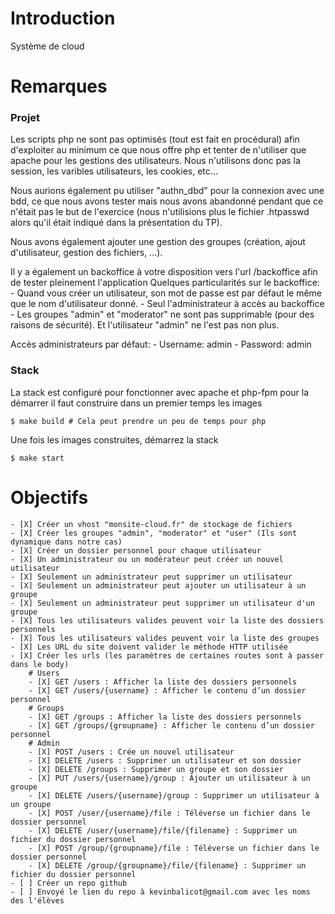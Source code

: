 # Introduction

Système de cloud

# Remarques

### Projet

Les scripts php ne sont pas optimisés (tout est fait en procédural) afin d'exploiter au minimum ce que nous offre php et tenter de n'utiliser que apache pour les gestions des utilisateurs. Nous n'utilisons donc pas la session, les varibles utilisateurs, les cookies, etc...

Nous aurions également pu utiliser "authn_dbd" pour la connexion avec une bdd, ce que nous avons tester mais nous avons abandonné pendant que ce n'était pas le but de l'exercice (nous n'utilisions plus le fichier .htpasswd alors qu'il était indiqué dans la présentation du TP).

Nous avons également ajouter une gestion des groupes (création, ajout d'utilisateur, gestion des fichiers, ...).

Il y a également un backoffice à votre disposition vers l'url /backoffice afin de tester pleinement l'application
Quelques particularités sur le backoffice:
    - Quand vous créer un utilisateur, son mot de passe est par défaut le même que le nom d'utilisateur donné.
    - Seul l'administrateur à accès au backoffice
    - Les groupes "admin" et "moderator" ne sont pas supprimable (pour des raisons de sécurité). Et l'utilisateur "admin" ne l'est pas non plus.

Accès administrateurs par défaut:
    - Username: admin
    - Password: admin

### Stack

La stack est configuré pour fonctionner avec apache et php-fpm pour la démarrer il faut construire dans un premier temps les images

```shell
$ make build # Cela peut prendre un peu de temps pour php
```

Une fois les images construites, démarrez la stack

```shell
$ make start
```

# Objectifs
    - [X] Créer un vhost "monsite-cloud.fr" de stockage de fichiers
    - [X] Créer les groupes "admin", "moderator" et "user" (Ils sont dynamique dans notre cas)
    - [X] Créer un dossier personnel pour chaque utilisateur
    - [X] Un administrateur ou un modérateur peut créer un nouvel utilisateur
    - [X] Seulement un administrateur peut supprimer un utilisateur
    - [X] Seulement un administrateur peut ajouter un utilisateur à un groupe
    - [X] Seulement un administrateur peut supprimer un utilisateur d'un groupe
    - [X] Tous les utilisateurs valides peuvent voir la liste des dossiers personnels
    - [X] Tous les utilisateurs valides peuvent voir la liste des groupes
    - [X] Les URL du site doivent valider le méthode HTTP utilisée
    - [X] Créer les urls (les paramètres de certaines routes sont à passer dans le body)
        # Users
        - [X] GET /users : Afficher la liste des dossiers personnels
        - [X] GET /users/{username} : Afficher le contenu d’un dossier personnel
        # Groups
        - [X] GET /groups : Afficher la liste des dossiers personnels
        - [X] GET /groups/{groupname} : Afficher le contenu d’un dossier personnel
        # Admin
        - [X] POST /users : Crée un nouvel utilisateur
        - [X] DELETE /users : Supprimer un utilisateur et son dossier
        - [X] DELETE /groups : Supprimer un groupe et son dossier
        - [X] PUT /users/{username}/group : Ajouter un utilisateur à un groupe
        - [X] DELETE /users/{username}/group : Supprimer un utilisateur à un groupe
        - [X] POST /user/{username}/file : Téléverse un fichier dans le dossier personnel
        - [X] DELETE /user/{username}/file/{filename} : Supprimer un fichier du dossier personnel
        - [X] POST /group/{groupname}/file : Téléverse un fichier dans le dossier personnel
        - [X] DELETE /group/{groupname}/file/{filename} : Supprimer un fichier du dossier personnel
    - [ ] Créer un repo github
    - [ ] Envoyé le lien du repo à kevinbalicot@gmail.com avec les noms des l'élèves

